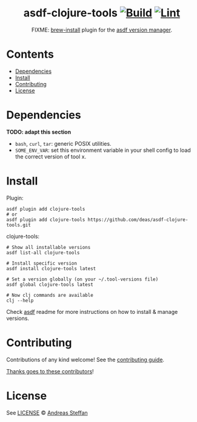 <div align="center">

# asdf-clojure-tools [![Build](https://github.com/deas/asdf-clojure-tools/actions/workflows/build.yml/badge.svg)](https://github.com/deas/asdf-clojure-tools/actions/workflows/build.yml) [![Lint](https://github.com/deas/asdf-clojure-tools/actions/workflows/lint.yml/badge.svg)](https://github.com/deas/asdf-clojure-tools/actions/workflows/lint.yml)


FIXME: [brew-install](https://github.com/clojure/brew-install) plugin for the [asdf version manager](https://asdf-vm.com).

</div>

# Contents

- [Dependencies](#dependencies)
- [Install](#install)
- [Contributing](#contributing)
- [License](#license)

# Dependencies

**TODO: adapt this section**

- `bash`, `curl`, `tar`: generic POSIX utilities.
- `SOME_ENV_VAR`: set this environment variable in your shell config to load the correct version of tool x.

# Install

Plugin:

```shell
asdf plugin add clojure-tools
# or
asdf plugin add clojure-tools https://github.com/deas/asdf-clojure-tools.git
```

clojure-tools:

```shell
# Show all installable versions
asdf list-all clojure-tools

# Install specific version
asdf install clojure-tools latest

# Set a version globally (on your ~/.tool-versions file)
asdf global clojure-tools latest

# Now clj commands are available
clj --help
```

Check [asdf](https://github.com/asdf-vm/asdf) readme for more instructions on how to
install & manage versions.

# Contributing

Contributions of any kind welcome! See the [contributing guide](contributing.md).

[Thanks goes to these contributors](https://github.com/deas/asdf-clojure-tools/graphs/contributors)!

# License

See [LICENSE](LICENSE) © [Andreas Steffan](https://github.com/deas/)
